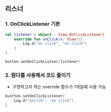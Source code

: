 ## 리스너

### 1. OnClickListener 기본
```kotlin
val listener = object : View.OnClickListener{
    override fun onClick(v: View?){
        Log.d("on click", "on click")
    }
}

button.setOnClickListner(listener)

```

### 2. 람다를 사용해서 코드 줄이기
- 구현하고자 하는 override 함수가 1개일때 사용 가능
```kotlin
bustton.setOnClickListener{
    Log.d("onclck", "on click")
}
```